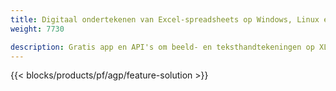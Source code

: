 ```yaml
---
title: Digitaal ondertekenen van Excel-spreadsheets op Windows, Linux en macOS 
weight: 7730

description: Gratis app en API's om beeld- en teksthandtekeningen op XLS-, XLSX- en ODS-bestanden te beheren
---
```

{{< blocks/products/pf/agp/feature-solution >}} 

